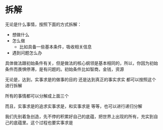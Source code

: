 # 拆解

无论是什么事情，按照下面的方式拆解：

- 想做什么
- 怎么做
  - 比如具备一些基本条件，吸收相关信息
- 遇到问题怎么办

具体做法跟初始条件有关，但是做法的核心纲领是基本相同的，所以，你因为初始条件而畏惧停滞，是有问题的。初始条件比如智商，金钱，资源

无论是，达到，实事求是的做事的目的
还是达到真正的事实求实
都可以按照这个进行拆解


所有的事情都可以分解成上面三个

而且，实事求是的追求实事求是，和实事求是 等等，也可以进行递归分解



我们先别着急创造，先不停的积累好自己的底蕴，把世界上出现的所有，充实到自己的底蕴里。这个过程也要实事求是
